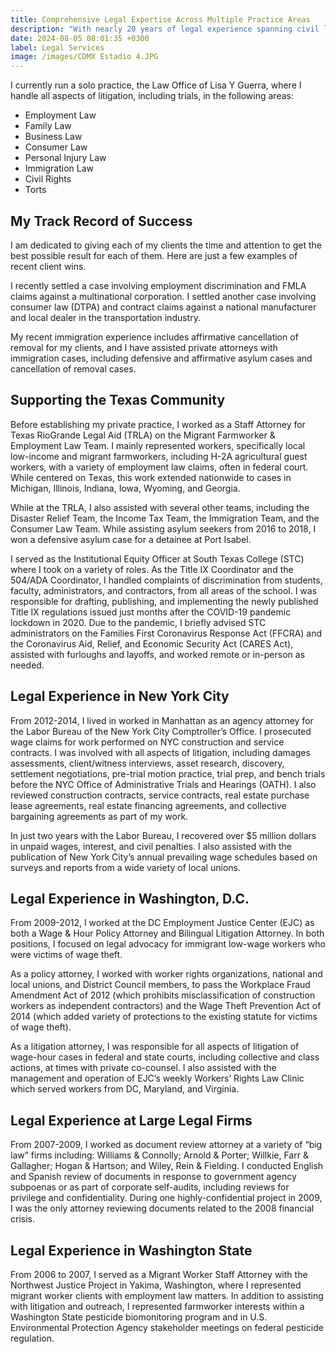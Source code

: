 ```yaml
---
title: Comprehensive Legal Expertise Across Multiple Practice Areas
description: "With nearly 20 years of legal experience spanning civil litigation, employment law, immigration, business law, and civil rights across Texas, New York, and Washington, D.C., Lisa Guerra offers unparalleled legal expertise and a proven ability to navigate complex cases with a thoughtful, client-focused approach."
date: 2024-08-05 08:01:35 +0300
label: Legal Services
image: /images/CDMX Estadio 4.JPG
---
```


I currently run a solo practice, the Law Office of Lisa Y Guerra, where I handle all aspects of litigation, including trials, in the following areas:

- Employment Law
- Family Law
- Business Law
- Consumer Law
- Personal Injury Law
- Immigration Law
- Civil Rights
- Torts

## My Track Record of Success

I am dedicated to giving each of my clients the time and attention to get the best possible result for each of them. Here are just a few examples of recent client wins.

I recently settled a case involving employment discrimination and FMLA claims against a multinational corporation. I settled another case involving consumer law (DTPA) and contract claims against a national manufacturer and local dealer in the transportation industry.

My recent immigration experience includes affirmative cancellation of removal for my clients, and I have assisted private attorneys with immigration cases, including defensive and affirmative asylum cases and cancellation of removal cases.

## Supporting the Texas Community

Before establishing my private practice, I worked as a Staff Attorney for
Texas RioGrande Legal Aid (TRLA) on the Migrant Farmworker & Employment Law Team. I mainly represented workers, specifically local low-income and migrant farmworkers, including H-2A agricultural guest workers, with a variety of employment law claims, often in federal court. While centered on Texas, this work extended nationwide to cases in Michigan, Illinois, Indiana, Iowa, Wyoming, and Georgia.

While at the TRLA, I also assisted with several other teams, including the Disaster Relief Team, the Income Tax Team, the Immigration Team, and the Consumer Law Team. While assisting asylum seekers from 2016 to 2018, I won a defensive asylum case for a detainee at Port Isabel.

I served as the Institutional Equity Officer at South Texas College (STC) where I took on a variety of roles. As the Title IX Coordinator and the 504/ADA Coordinator, I handled complaints of discrimination from students, faculty, administrators, and contractors, from all areas of the school. I was responsible for drafting, publishing, and implementing the newly published Title IX regulations issued just months after the COVID-19 pandemic lockdown in 2020. Due to the pandemic, I briefly advised STC administrators on the Families First Coronavirus Response Act (FFCRA) and the Coronavirus Aid, Relief, and Economic Security Act (CARES Act), assisted with furloughs and layoffs, and worked remote or in-person as needed.

## Legal Experience in New York City

From 2012-2014, I lived in worked in Manhattan as an agency attorney for the Labor Bureau of the New York City Comptroller’s Office. I prosecuted wage claims for work performed on NYC construction and service contracts. I was involved with all aspects of litigation, including damages assessments, client/witness interviews, asset research, discovery, settlement negotiations, pre-trial motion practice, trial prep, and bench trials before the NYC Office of Administrative Trials and Hearings (OATH). I also reviewed construction contracts, service contracts, real estate purchase lease agreements, real estate financing agreements, and collective bargaining agreements as part of my work.

In just two years with the Labor Bureau, I recovered over $5 million dollars in unpaid wages, interest, and civil penalties. I also assisted with the publication of New York City’s annual prevailing wage schedules based on surveys and reports from a wide variety of local unions.

## Legal Experience in Washington, D.C.

From 2009-2012, I worked at the DC Employment Justice Center (EJC) as both a Wage & Hour Policy Attorney and Bilingual Litigation Attorney. In both positions, I focused on legal advocacy for immigrant low-wage workers who were victims of wage theft.

As a policy attorney, I worked with worker rights organizations, national and local unions, and District Council members, to pass the Workplace Fraud Amendment Act of 2012 (which prohibits misclassification of construction workers as independent contractors) and the Wage Theft Prevention Act of 2014 (which added variety of protections to the existing statute for victims of wage theft).

As a litigation attorney, I was responsible for all aspects of litigation of wage-hour cases in federal and state courts, including collective and class actions, at times with private co-counsel. I also assisted with the management and operation of EJC’s weekly Workers’ Rights Law Clinic which served workers from DC, Maryland, and Virginia.

## Legal Experience at Large Legal Firms

From 2007-2009, I worked as document review attorney at a variety of “big law” firms including: Williams & Connolly; Arnold & Porter; Willkie, Farr & Gallagher; Hogan & Hartson; and Wiley, Rein & Fielding. I conducted English and Spanish review of documents in response to government agency subpoenas or as part of corporate self-audits, including reviews for privilege and confidentiality. During one highly-confidential project in 2009, I was the only attorney reviewing documents related to the 2008 financial crisis.

## Legal Experience in Washington State

From 2006 to 2007, I served as a Migrant Worker Staff Attorney with the Northwest Justice Project in Yakima, Washington, where I represented migrant worker clients with employment law matters. In addition to assisting with litigation and outreach, I represented farmworker interests within a Washington State pesticide biomonitoring program and in U.S. Environmental Protection Agency stakeholder meetings on federal pesticide regulation.
